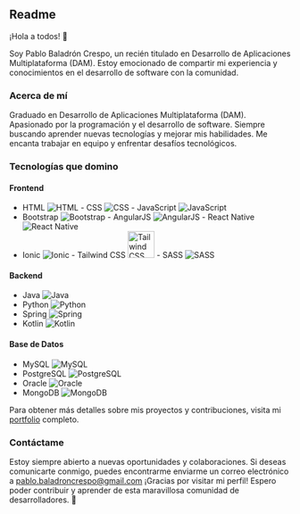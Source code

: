 ## Readme

¡Hola a todos! 👋

Soy Pablo Baladrón Crespo, un recién titulado en Desarrollo de Aplicaciones Multiplataforma (DAM). Estoy emocionado de compartir mi experiencia y conocimientos en el desarrollo de software con la comunidad.

### Acerca de mí
Graduado en Desarrollo de Aplicaciones Multiplataforma (DAM).
Apasionado por la programación y el desarrollo de software.
Siempre buscando aprender nuevas tecnologías y mejorar mis habilidades.
Me encanta trabajar en equipo y enfrentar desafíos tecnológicos.

### Tecnologías que domino
#### Frontend
- HTML ![HTML](https://img.icons8.com/color/48/000000/html-5--v1.png) - CSS ![CSS](https://img.icons8.com/color/48/000000/css3.png) - JavaScript ![JavaScript](https://img.icons8.com/color/48/000000/javascript--v1.png)
- Bootstrap ![Bootstrap](https://img.icons8.com/color/48/000000/bootstrap.png) - AngularJS ![AngularJS](https://img.icons8.com/color/48/000000/angularjs.png) - React Native ![React Native](https://img.icons8.com/color/48/000000/react-native.png)
- Ionic ![Ionic](https://img.icons8.com/color/48/000000/ionic.png) - Tailwind CSS <img src="https://icons.veryicon.com/png/o/business/vscode-program-item-icon/tailwindcss.png" width="48" height="48" alt="Tailwind CSS"> - SASS ![SASS](https://img.icons8.com/color/48/000000/sass.png)


#### Backend
- Java ![Java](https://img.icons8.com/color/48/000000/java-coffee-cup-logo--v2.png)
- Python ![Python](https://img.icons8.com/color/48/000000/python.png)
- Spring ![Spring](https://img.icons8.com/color/48/000000/spring-logo.png)
- Kotlin ![Kotlin](https://img.icons8.com/color/48/000000/kotlin.png)

#### Base de Datos
- MySQL ![MySQL](https://img.icons8.com/color/48/000000/mysql-logo.png)
- PostgreSQL ![PostgreSQL](https://img.icons8.com/color/48/000000/postgreesql.png)
- Oracle ![Oracle](https://img.icons8.com/color/48/000000/oracle-logo.png)
- MongoDB ![MongoDB](https://img.icons8.com/color/48/000000/mongodb.png)

Para obtener más detalles sobre mis proyectos y contribuciones, visita mi [portfolio](#) completo.

### Contáctame
Estoy siempre abierto a nuevas oportunidades y colaboraciones. Si deseas comunicarte conmigo, puedes encontrarme enviarme un correo electrónico a pablo.baladroncrespo@gmail.com
¡Gracias por visitar mi perfil! Espero poder contribuir y aprender de esta maravillosa comunidad de desarrolladores. 🚀
